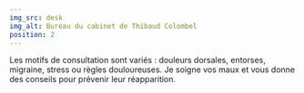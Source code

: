 ```yaml
---
img_src: desk
img_alt: Bureau du cabinet de Thibaud Colombel
position: 2
---
```

Les motifs de consultation sont variés : douleurs dorsales, entorses, migraine, stress ou règles douloureuses. Je soigne vos maux et vous donne des conseils pour prévenir leur réapparition.
